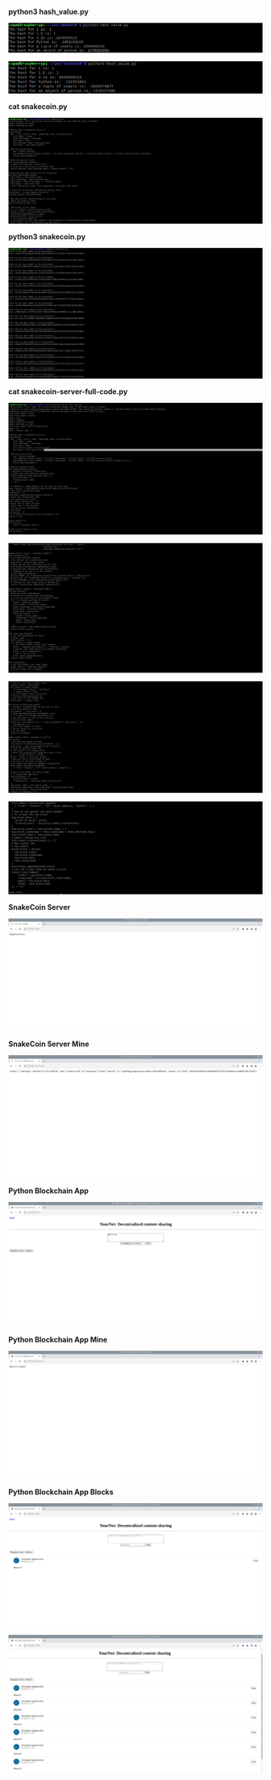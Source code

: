 **python3 hash_value.py**

![python_hash_value_py](python_hash_value_py1.png)

![python_hash_value_py](python_hash_value_py2.png)

**cat snakecoin.py**

![cat_snakecoin](cat_snakecoin.png)

**python3 snakecoin.py**

![python_snakecoin](python_snakecoin.png)

**cat snakecoin-server-full-code.py**

![cat_snakecoin_fullcode](cat_snakecoin_fullcode1.png)

![cat_snakecoin_fullcode](cat_snakecoin_fullcode2.png)

![cat_snakecoin_fullcode](cat_snakecoin_fullcode3.png)

![cat_snakecoin_fullcode](cat_snakecoin_fullcode4.png)

**SnakeCoin Server**

![snakecoin_server](snakecoin_server.png)

**SnakeCoin Server Mine**

![snakecoin_server_mine](snakecoin_server_mine.png)

**Python Blockchain App**

![blockchain_app_post](blockchain_app_post.png)

**Python Blockchain App Mine**

![blockchain_app_mine](blockchain_app_mine.png)

**Python Blockchain App Blocks**

![blockchain_app_post](blockchain_app_post_block1.png)

![blockchain_app_post](blockchain_app_post_block2.png)
